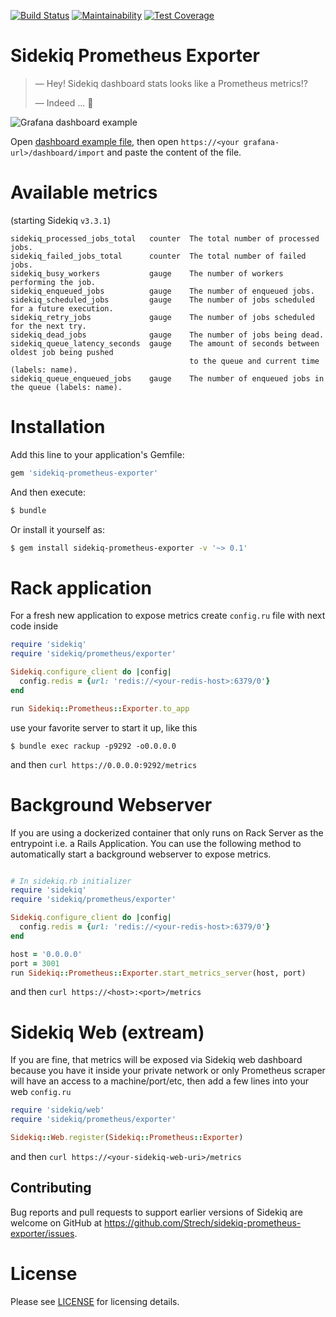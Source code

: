 [![Build Status](https://travis-ci.org/Strech/sidekiq-prometheus-exporter.svg?branch=master)](https://travis-ci.org/Strech/sidekiq-prometheus-exporter)
[![Maintainability](https://api.codeclimate.com/v1/badges/bb1b30cd7aca8ecc9413/maintainability)](https://codeclimate.com/github/Strech/sidekiq-prometheus-exporter/maintainability)
[![Test Coverage](https://api.codeclimate.com/v1/badges/bb1b30cd7aca8ecc9413/test_coverage)](https://codeclimate.com/github/Strech/sidekiq-prometheus-exporter/test_coverage)

# Sidekiq Prometheus Exporter

> — Hey! Sidekiq dashboard stats looks like a Prometheus metrics!?
>
> — Indeed ... :thinking:

![Grafana dashboard example](/examples/screenshot.png)

Open [dashboard example file](/examples/sidekiq.json), then open `https://<your grafana-url>/dashboard/import` and paste the content of the file.

# Available metrics

(starting Sidekiq `v3.3.1`)

```text
sidekiq_processed_jobs_total   counter  The total number of processed jobs.
sidekiq_failed_jobs_total      counter  The total number of failed jobs.
sidekiq_busy_workers           gauge    The number of workers performing the job.
sidekiq_enqueued_jobs          gauge    The number of enqueued jobs.
sidekiq_scheduled_jobs         gauge    The number of jobs scheduled for a future execution.
sidekiq_retry_jobs             gauge    The number of jobs scheduled for the next try.
sidekiq_dead_jobs              gauge    The number of jobs being dead.
sidekiq_queue_latency_seconds  gauge    The amount of seconds between oldest job being pushed
                                        to the queue and current time (labels: name).
sidekiq_queue_enqueued_jobs    gauge    The number of enqueued jobs in the queue (labels: name).
```

# Installation

Add this line to your application's Gemfile:

```ruby
gem 'sidekiq-prometheus-exporter'
```

And then execute:

```bash
$ bundle
```

Or install it yourself as:

```bash
$ gem install sidekiq-prometheus-exporter -v '~> 0.1'
```

# Rack application

For  a fresh new application to expose metrics create `config.ru` file with
next code inside

```ruby
require 'sidekiq'
require 'sidekiq/prometheus/exporter'

Sidekiq.configure_client do |config|
  config.redis = {url: 'redis://<your-redis-host>:6379/0'}
end

run Sidekiq::Prometheus::Exporter.to_app
```

use your favorite server to start it up, like this

```
$ bundle exec rackup -p9292 -o0.0.0.0
```

and then `curl https://0.0.0.0:9292/metrics`

# Background Webserver 

If you are using a dockerized container that only runs on Rack Server as the entrypoint i.e. a Rails Application. You can use the following method to automatically start a background webserver to expose metrics. 

```ruby 

# In sidekiq.rb initializer
require 'sidekiq'
require 'sidekiq/prometheus/exporter'

Sidekiq.configure_client do |config|
  config.redis = {url: 'redis://<your-redis-host>:6379/0'}
end

host = '0.0.0.0'
port = 3001
run Sidekiq::Prometheus::Exporter.start_metrics_server(host, port)

```

and then `curl https://<host>:<port>/metrics`

# Sidekiq Web (extream)

If you are fine, that metrics will be exposed via Sidekiq web dashboard because
you have it inside your private network or only Prometheus scraper will have an
access to a machine/port/etc, then add a few lines into your web `config.ru`

```ruby
require 'sidekiq/web'
require 'sidekiq/prometheus/exporter'

Sidekiq::Web.register(Sidekiq::Prometheus::Exporter)
```

and then `curl https://<your-sidekiq-web-uri>/metrics`

## Contributing

Bug reports and pull requests to support earlier versions of Sidekiq are welcome on GitHub at https://github.com/Strech/sidekiq-prometheus-exporter/issues.

# License

Please see [LICENSE](https://github.com/mperham/sidekiq/blob/master/LICENSE) for licensing details.
